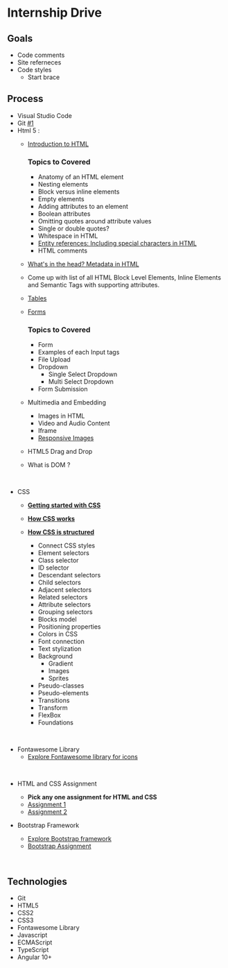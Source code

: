 # Internship Drive

## Goals

* Code comments
* Site referneces
* Code styles
  * Start brace 

## Process

* Visual Studio Code
* Git [#1](https://github.com/locationguru-solutions/internship-drive-2018/issues/1)
* Html 5 :
	* [Introduction to HTML](https://developer.mozilla.org/en-US/docs/Learn/HTML/Introduction_to_HTML)
        
        ### Topics to Covered
        * Anatomy of an HTML element
        * Nesting elements
        * Block versus inline elements
        * Empty elements
        * Adding attributes to an element
        * Boolean attributes
        * Omitting quotes around attribute values
        * Single or double quotes?
        * Whitespace in HTML
        * [Entity references: Including special characters in HTML](https://developer.mozilla.org/en-US/docs/Learn/HTML/Introduction_to_HTML/Getting_started#entity_references_including_special_characters_in_html)
        * HTML comments
        
    * [What's in the head? Metadata in HTML](https://developer.mozilla.org/en-US/docs/Learn/HTML/Introduction_to_HTML/The_head_metadata_in_HTML)
    * Come up with list of all HTML Block Level Elements, Inline Elements and Semantic Tags with supporting attributes.
    * [Tables](https://developer.mozilla.org/en-US/docs/Learn/HTML/Tables)
    * [Forms](https://developer.mozilla.org/en-US/docs/Learn/Forms)
    
        ### Topics to Covered
        * Form
        * Examples of each Input tags
        * File Upload
        * Dropdown
          * Single Select Dropdown
          * Multi Select Dropdown
        * Form Submission
        
    * Multimedia and Embedding
      * Images in HTML
      * Video and Audio Content
      * Iframe
      * [Responsive Images](https://developer.mozilla.org/en-US/docs/Learn/HTML/Multimedia_and_embedding/Responsive_images)
      
    * HTML5 Drag and Drop
    * What is DOM ?


<br />

* CSS
    * <b>[Getting started with CSS](https://developer.mozilla.org/en-US/docs/Learn/CSS/First_steps/Getting_started)</b> 
    * <b>[How CSS works](https://developer.mozilla.org/en-US/docs/Learn/CSS/First_steps/How_CSS_works)</b> 
    * <b>[How CSS is structured](https://developer.mozilla.org/en-US/docs/Learn/CSS/First_steps/How_CSS_is_structured)</b>
  
      * Connect CSS styles
      * Element selectors
      * Class selector
      * ID selector
      * Descendant selectors
      * Child selectors
      * Adjacent selectors
      * Related selectors
      * Attribute selectors
      * Grouping selectors
      * Blocks model
      * Positioning properties
      * Colors in CSS
      * Font connection
      * Text stylization
      * Background
        * Gradient
        * Images
        * Sprites
      * Pseudo-classes
      * Pseudo-elements
      * Transitions
      * Transform
      * FlexBox
      * Foundations
  
<br/>

* Fontawesome Library
    * [Explore Fontawesome library for icons](https://fontawesome.com/v5.15/how-to-use/javascript-api/setup/library)

<br/>

* HTML and CSS Assignment
	* <b>Pick any one assignment for HTML and CSS</b> 
	* [Assignment 1](https://github.com/locationguru-solutions/internship-drive-web/issues/10)
	* [Assignment 2](https://github.com/locationguru-solutions/internship-drive-web/issues/11)


* Bootstrap Framework
	* [Explore Bootstrap framework](https://getbootstrap.com/docs/5.2/getting-started/introduction/)
	* [Bootstrap Assignment ](https://github.com/locationguru-solutions/internship-drive-web/issues/11)

<br/>

## Technologies

* Git
* HTML5
* CSS2
* CSS3
* Fontawesome Library
* Javascript
* ECMAScript
* TypeScript
* Angular 10+
